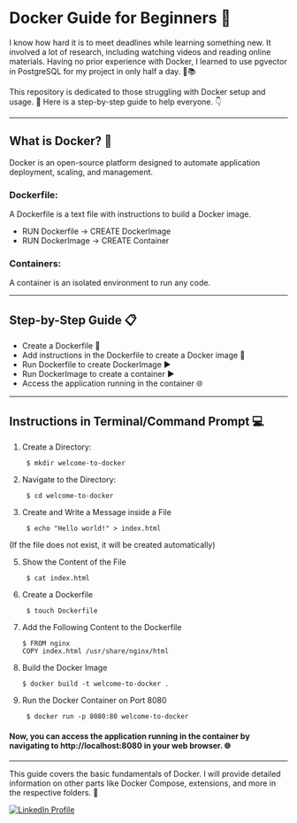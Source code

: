 # Docker Guide for Beginners 🐳

I know how hard it is to meet deadlines while learning something new. It involved a lot of research, including watching videos and reading online materials. 
Having no prior experience with Docker, I learned to use pgvector in PostgreSQL for my project in only half a day. 🚀📚

This repository is dedicated to those struggling with Docker setup and usage. 🐳 Here is a step-by-step guide to help everyone. 👇
________________________________________________________________________________________________________________________________________________________________________

## What is Docker? 🤔
Docker is an open-source platform designed to automate application deployment, scaling, and management.

### Dockerfile: 
A Dockerfile is a text file with instructions to build a Docker image.

* RUN Dockerfile → CREATE DockerImage
* RUN DockerImage → CREATE Container

### Containers: 
A container is an isolated environment to run any code.

________________________________________________________________________________________________________________________________________________________________________

## Step-by-Step Guide 📋

* Create a Dockerfile 📄
* Add instructions in the Dockerfile to create a Docker image 📝
* Run Dockerfile to create DockerImage ▶️
* Run DockerImage to create a container ▶️
* Access the application running in the container 🌐

________________________________________________________________________________________________________________________________________________________________________

## Instructions in Terminal/Command Prompt 💻

1. Create a Directory:
   ```
    $ mkdir welcome-to-docker
   ```

   
3. Navigate to the Directory:
   ```
    $ cd welcome-to-docker
   ```

4. Create and Write a Message inside a File
    ```
     $ echo "Hello world!" > index.html
    ```
(If the file does not exist, it will be created automatically)

5. Show the Content of the File
   ```
    $ cat index.html
   ```

6. Create a Dockerfile
    ```
     $ touch Dockerfile
    ```


7. Add the Following Content to the Dockerfile
     ```
     $ FROM nginx
     COPY index.html /usr/share/nginx/html
     ```

8. Build the Docker Image
    ```
    $ docker build -t welcome-to-docker .
    ```

9. Run the Docker Container on Port 8080
    ```
     $ docker run -p 8080:80 welcome-to-docker
    ```

#### Now, you can access the application running in the container by navigating to http://localhost:8080 in your web browser. 🌐

________________________________________________________________________________________________________________________________________________________________________


This guide covers the basic fundamentals of Docker. I will provide detailed information on other parts like Docker Compose, extensions, and more in the respective folders. 📂





<a href="https://www.linkedin.com/in/mansi-more-0943/"> ![LinkedIn Profile](https://img.shields.io/badge/LinkedIn-0077B5?style=for-the-badge&logo=linkedin&logoColor=white) </a>




